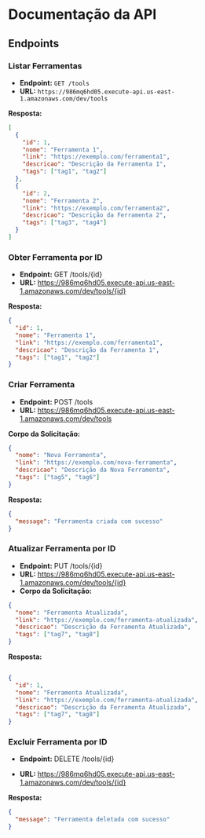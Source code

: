 # Documentação da API

## Endpoints

### Listar Ferramentas

- **Endpoint:** `GET /tools`
- **URL:** `https://986mq6hd05.execute-api.us-east-1.amazonaws.com/dev/tools`

**Resposta:**
```json
[
  {
    "id": 1,
    "nome": "Ferramenta 1",
    "link": "https://exemplo.com/ferramenta1",
    "descricao": "Descrição da Ferramenta 1",
    "tags": ["tag1", "tag2"]
  },
  {
    "id": 2,
    "nome": "Ferramenta 2",
    "link": "https://exemplo.com/ferramenta2",
    "descricao": "Descrição da Ferramenta 2",
    "tags": ["tag3", "tag4"]
  }
]
```


### Obter Ferramenta por ID
- **Endpoint:** GET /tools/{id}
- **URL:** https://986mq6hd05.execute-api.us-east-1.amazonaws.com/dev/tools/{id}

**Resposta:**
```json
{
  "id": 1,
  "nome": "Ferramenta 1",
  "link": "https://exemplo.com/ferramenta1",
  "descricao": "Descrição da Ferramenta 1",
  "tags": ["tag1", "tag2"]
}
```

### Criar Ferramenta
- **Endpoint:** POST /tools
- **URL:** https://986mq6hd05.execute-api.us-east-1.amazonaws.com/dev/tools

**Corpo da Solicitação:**

``` json
{
  "nome": "Nova Ferramenta",
  "link": "https://exemplo.com/nova-ferramenta",
  "descricao": "Descrição da Nova Ferramenta",
  "tags": ["tag5", "tag6"]
}

```

**Resposta:**

```json
{
  "message": "Ferramenta criada com sucesso"
}

```

### Atualizar Ferramenta por ID
- **Endpoint:** PUT /tools/{id}
- **URL:** https://986mq6hd05.execute-api.us-east-1.amazonaws.com/dev/tools/{id}
- **Corpo da Solicitação:**

```json
{
  "nome": "Ferramenta Atualizada",
  "link": "https://exemplo.com/ferramenta-atualizada",
  "descricao": "Descrição da Ferramenta Atualizada",
  "tags": ["tag7", "tag8"]
}
```

**Resposta:**

```json

{
  "id": 1,
  "nome": "Ferramenta Atualizada",
  "link": "https://exemplo.com/ferramenta-atualizada",
  "descricao": "Descrição da Ferramenta Atualizada",
  "tags": ["tag7", "tag8"]
}

```

### Excluir Ferramenta por ID
- **Endpoint:** DELETE /tools/{id}

- **URL:** https://986mq6hd05.execute-api.us-east-1.amazonaws.com/dev/tools/{id}

**Resposta:**
```json
{
  "message": "Ferramenta deletada com sucesso"
}

```